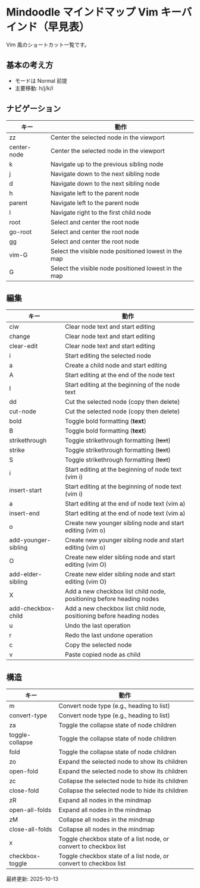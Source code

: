 # Mindoodle マインドマップ Vim キーバインド（早見表）

Vim 風のショートカット一覧です。

## 基本の考え方

- モードは Normal 前提
- 主要移動: h/j/k/l

## ナビゲーション

| キー | 動作 |
|---|---|
| zz | Center the selected node in the viewport |
| center-node | Center the selected node in the viewport |
| k | Navigate up to the previous sibling node |
| j | Navigate down to the next sibling node |
| d | Navigate down to the next sibling node |
| h | Navigate left to the parent node |
| parent | Navigate left to the parent node |
| l | Navigate right to the first child node |
| root | Select and center the root node |
| go-root | Select and center the root node |
| gg | Select and center the root node |
| vim-G | Select the visible node positioned lowest in the map |
| G | Select the visible node positioned lowest in the map |

## 編集

| キー | 動作 |
|---|---|
| ciw | Clear node text and start editing |
| change | Clear node text and start editing |
| clear-edit | Clear node text and start editing |
| i | Start editing the selected node |
| a | Create a child node and start editing |
| A | Start editing at the end of the node text |
| I | Start editing at the beginning of the node text |
| dd | Cut the selected node (copy then delete) |
| cut-node | Cut the selected node (copy then delete) |
| bold | Toggle bold formatting (**text**) |
| B | Toggle bold formatting (**text**) |
| strikethrough | Toggle strikethrough formatting (~~text~~) |
| strike | Toggle strikethrough formatting (~~text~~) |
| S | Toggle strikethrough formatting (~~text~~) |
| i | Start editing at the beginning of node text (vim i) |
| insert-start | Start editing at the beginning of node text (vim i) |
| a | Start editing at the end of node text (vim a) |
| insert-end | Start editing at the end of node text (vim a) |
| o | Create new younger sibling node and start editing (vim o) |
| add-younger-sibling | Create new younger sibling node and start editing (vim o) |
| O | Create new elder sibling node and start editing (vim O) |
| add-elder-sibling | Create new elder sibling node and start editing (vim O) |
| X | Add a new checkbox list child node, positioning before heading nodes |
| add-checkbox-child | Add a new checkbox list child node, positioning before heading nodes |
| u | Undo the last operation |
| r | Redo the last undone operation |
| c | Copy the selected node |
| v | Paste copied node as child |

## 構造

| キー | 動作 |
|---|---|
| m | Convert node type (e.g., heading to list) |
| convert-type | Convert node type (e.g., heading to list) |
| za | Toggle the collapse state of node children |
| toggle-collapse | Toggle the collapse state of node children |
| fold | Toggle the collapse state of node children |
| zo | Expand the selected node to show its children |
| open-fold | Expand the selected node to show its children |
| zc | Collapse the selected node to hide its children |
| close-fold | Collapse the selected node to hide its children |
| zR | Expand all nodes in the mindmap |
| open-all-folds | Expand all nodes in the mindmap |
| zM | Collapse all nodes in the mindmap |
| close-all-folds | Collapse all nodes in the mindmap |
| x | Toggle checkbox state of a list node, or convert to checkbox list |
| checkbox-toggle | Toggle checkbox state of a list node, or convert to checkbox list |



最終更新: 2025-10-13
